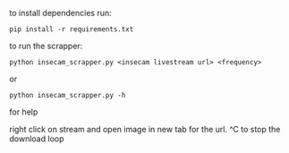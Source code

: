 to install dependencies run:

`pip install -r requirements.txt`

to run the scrapper:

`python insecam_scrapper.py <insecam livestream url> <frequency>`

or 

`python insecam_scrapper.py -h`

for help

right click on stream and open image in new tab for the url. ^C to stop the download loop
